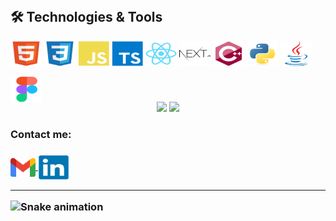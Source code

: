 <br>
<h2>🛠 Technologies & Tools</h2>
  <div style="display: inline_block">    
    <img align="center" alt="Logo HTML" height="40" width="50" src="https://raw.githubusercontent.com/devicons/devicon/master/icons/html5/html5-original.svg">
    <img align="center" alt="Logo CSS" height="40" width="50" src="https://raw.githubusercontent.com/devicons/devicon/master/icons/css3/css3-original.svg">
    <img align="center" alt="Logo JS" height="40" width="50" src="https://raw.githubusercontent.com/devicons/devicon/master/icons/javascript/javascript-plain.svg">
    <img align="center" alt="Logo TS" height="40" width="50" src="https://raw.githubusercontent.com/devicons/devicon/master/icons/typescript/typescript-plain.svg">
    <img align="center" alt="Logo React" height="40" width="50" src="https://raw.githubusercontent.com/devicons/devicon/master/icons/react/react-original.svg">
    <img align="center" alt="Logo Next.js" height="40" width="50" src="https://raw.githubusercontent.com/devicons/devicon/master/icons/nextjs/nextjs-original-wordmark.svg">
    <img align="center" alt="Logo c++" height="40" width="50" src="https://raw.githubusercontent.com/devicons/devicon/master/icons/cplusplus/cplusplus-original.svg">
    <img align="center" alt="Logo Python" height="40" width="50" src="https://raw.githubusercontent.com/devicons/devicon/master/icons/python/python-original.svg">
    <img align="center" alt="Logo Java" height="40" width="50" src="https://raw.githubusercontent.com/devicons/devicon/master/icons/java/java-original.svg">
  </div>
  <br>
  <img align="center" alt="Logo Figma" height="40" width="50" src="https://raw.githubusercontent.com/devicons/devicon/master/icons/figma/figma-original.svg">
<br>

<div align="center">
  <img height="180em" src="https://github-readme-stats.vercel.app/api?username=LiajuX&show_icons=true&theme=dracula&include_all_commits=true&count_private=true"/>
  <img height="180em" src="https://github-readme-stats.vercel.app/api/top-langs/?username=LiajuX&layout=compact&langs_count=8&theme=dracula"/>
</div>

<h3>Contact me:<h3>
<a href="mailto:julialbritto@gmail.com" target="blank">
  <img align="center" alt="Logo Gmail" width="40" src="./gmail-icon.svg">
</a>
<a href="https://www.linkedin.com/in/j%C3%BAlia-brito-b0420a208/" target="blank">
  <img align="center" alt="Logo LinkedIn"  height="40" width="50" " src="https://raw.githubusercontent.com/devicons/devicon/master/icons/linkedin/linkedin-original.svg">
</a>                                                                                                                                            
                                                                                                                                            
---
![Snake animation](https://github.com/LiajuX/LiajuX/blob/output/github-contribution-grid-snake.svg)
  
